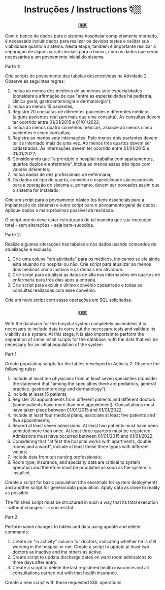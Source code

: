 <div align="center">
<h1> Instruções / Instructions 👇🏼 </h1>
</div> 

<div align="center">
<h3> 🇧🇷 </h3>
</div>  
Com o banco de dados para o sistema hospitalar completamente montado, é necessário incluir dados para realizar os devidos testes e validar sua viabilidade quanto a sistema. Nesta etapa, também é importante realizar a separação de alguns scripts iniciais para o banco, com os dados que serão necessários a um povoamento inicial do sistema

Parte 1:

Crie scripts de povoamento das tabelas desenvolvidas na Atividade 2. Observe as seguintes regras:

1. Inclua ao menos dez médicos de ao menos sete especialidades (considere a afirmação de que "entre as especialidades há pediatria, clínica geral, gastroenterologia e dermatologia");
2. Inclua ao menos 15 pacientes;
3. Registre 20 consultas de diferentes pacientes e diferentes médicos (alguns pacientes realizam mais que uma consulta). As consultas devem ter ocorrido entre 01/01/2015 e 01/01/2022;
4. Inclua ao menos quatro convênios médicos, associe ao menos cinco pacientes e cinco consultas;
5. Registre ao menos sete internações. Pelo menos dois pacientes devem ter se internado mais de uma vez. Ao menos três quartos devem ser cadastrados. As internações devem ter ocorrido entre 01/01/2015 e 01/01/2022;
6. Considerando que "a princípio o hospital trabalha com apartamentos, quartos duplos e enfermaria", inclua ao menos esses três tipos com valores diferentes;
7. Inclua dados de dez profissionais de enfermaria;
8. Os dados de tipo de quarto, convênio e especialidade são essenciais para a operação do sistema e, portanto, devem ser povoados assim que o sistema for instalado.

Crie um script para o povoamento básico (os itens essenciais para a implantação do sistema) e outro script para o povoamento geral de dados. Aplique dados o mais próximos possível da realidade.

O script pronto deve estar estruturado de tal maneira que sua execução total - sem alterações - seja bem-sucedida.

Parte 2:

Realize algumas alterações nas tabelas e nos dados usando comandos de atualização e exclusão:

1. Crie uma coluna "em atividade" para os médicos, indicando se ele ainda está atuando no hospital ou não. Crie script para atualizar ao menos dois médicos como inativos e os demais em atividade.
2. Crie script para atualizar as datas de alta nas internações em quartos de enfermaria para três dias após a entrada.
3. Crie script para excluir o último convênio cadastrado e todas as consultas realizadas com esse convênio.

Crie um novo script com essas operações em SQL solicitadas.


<div align="center">
<h3> 🇺🇸 </h3>
</div> 
With the database for the hospital system completely assembled, it is necessary to include data to carry out the necessary tests and validate its viability as a system. At this stage, it is also important to perform the separation of some initial scripts for the database, with the data that will be necessary for an initial population of the system

Part 1:

Create populating scripts for the tables developed in Activity 2. Observe the following rules:

1. Include at least ten physicians from at least seven specialties (consider the statement that "among the specialties there are pediatrics, general practice, gastroenterology and dermatology");
2. Include at least 15 patients;
3. Register 20 appointments from different patients and different doctors (some patients have more than one appointment). Consultations must have taken place between 01/01/2015 and 01/01/2022;
4. Include at least four medical plans, associate at least five patients and five appointments;
5. Record at least seven admissions. At least two patients must have been admitted more than once. At least three quarters must be registered. Admissions must have occurred between 01/01/2015 and 01/01/2022;
6. Considering that "at first the hospital works with apartments, double rooms and a ward", include at least these three types with different values;
7. Include data from ten nursing professionals;
8. Room type, insurance, and specialty data are critical to system operation and therefore must be populated as soon as the system is installed.

Create a script for basic population (the essentials for system deployment) and another script for general data population. Apply data as close to reality as possible.

The finished script must be structured in such a way that its total execution - without changes - is successful.

Part 2:

Perform some changes to tables and data using update and delete commands:

1. Create an "in activity" column for doctors, indicating whether he is still working in the hospital or not. Create a script to update at least two doctors as inactive and the others as active.
2. Create script to update discharge dates on ward room admissions to three days after entry.
3. Create a script to delete the last registered health insurance and all consultations carried out with that health insurance.

Create a new script with these requested SQL operations.
